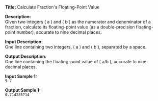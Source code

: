 
**Title:** 
Calculate Fraction's Floating-Point Value

**Description:**  
Given two integers ( a ) and ( b ) as the numerator and denominator of a fraction, calculate its floating-point value (as a double-precision floating-point number), accurate to nine decimal places.

**Input Description:**  
One line containing two integers, ( a ) and ( b ), separated by a space.

**Output Description:**  
One line containing the floating-point value of ( a/b ), accurate to nine decimal places.

**Input Sample 1:**  
`5 7`

**Output Sample 1:**  
`0.714285714`
